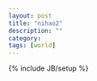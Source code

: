 ```yaml
---
layout: post
title: "nihao2"
description: ""
category: 
tags: [world]
---
```

{% include JB/setup %}
